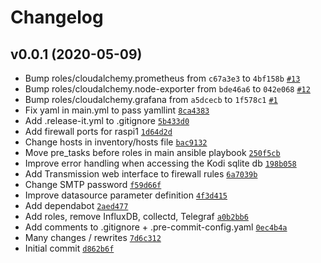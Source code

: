 # Changelog

## v0.0.1 (2020-05-09)

- Bump roles/cloudalchemy.prometheus from `c67a3e3` to `4bf158b` [`#13`](https://github.com/ruzickap/ansible-raspbian/pull/13)
- Bump roles/cloudalchemy.node-exporter from `bde46a6` to `042e068` [`#12`](https://github.com/ruzickap/ansible-raspbian/pull/12)
- Bump roles/cloudalchemy.grafana from `a5dcecb` to `1f578c1` [`#1`](https://github.com/ruzickap/ansible-raspbian/pull/1)
- Fix yaml in main.yml to pass yamllint [`8ca4383`](https://github.com/ruzickap/ansible-raspbian/commit/8ca4383599d98b3e92af23ec89baf6eb7b9f256c)
- Add .release-it.yml to .gitignore [`5b433d0`](https://github.com/ruzickap/ansible-raspbian/commit/5b433d047c0fb144320af6123f5ac26a6fb07bf9)
- Add firewall ports for raspi1 [`1d64d2d`](https://github.com/ruzickap/ansible-raspbian/commit/1d64d2d07d6e3291ae1c251a4e2f6603d35287bf)
- Change hosts in inventory/hosts file [`bac9132`](https://github.com/ruzickap/ansible-raspbian/commit/bac91327c6680cb39911910d92b997b6f9118b7c)
- Move pre_tasks before roles in main ansible playbook [`250f5cb`](https://github.com/ruzickap/ansible-raspbian/commit/250f5cb81c2ce4bb639da331a9c01f5f0f5f61d2)
- Improve error handling when accessing the Kodi sqlite db [`198b058`](https://github.com/ruzickap/ansible-raspbian/commit/198b058417f5b11c524b0dc1ebbe452f7342a779)
- Add Transmission web interface to firewall rules [`6a7039b`](https://github.com/ruzickap/ansible-raspbian/commit/6a7039ba546230092fda6a9d5dce65d7084756d2)
- Change SMTP password [`f59d66f`](https://github.com/ruzickap/ansible-raspbian/commit/f59d66f7c4c684df60908fd8ecfb89e81ccae741)
- Improve datasource parameter definition [`4f3d415`](https://github.com/ruzickap/ansible-raspbian/commit/4f3d415b420f536c5a3db4c0ec9e6d5dc02bc8a0)
- Add dependabot [`2aed477`](https://github.com/ruzickap/ansible-raspbian/commit/2aed47715f24019f013841cc4636073d6149463a)
- Add roles, remove InfluxDB, collectd, Telegraf [`a0b2bb6`](https://github.com/ruzickap/ansible-raspbian/commit/a0b2bb6e2b7650132b550973328d3a34b7142717)
- Add comments to .gitignore + .pre-commit-config.yaml [`0ec4b4a`](https://github.com/ruzickap/ansible-raspbian/commit/0ec4b4abec926f4a4c13742d9fe63cb65c376b6f)
- Many changes / rewrites [`7d6c312`](https://github.com/ruzickap/ansible-raspbian/commit/7d6c31241d01a674b86b793dd622f0eb2f392a77)
- Initial commit [`d862b6f`](https://github.com/ruzickap/ansible-raspbian/commit/d862b6f8b1156be6b9dd0e8871f242a39e2600ae)
